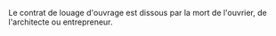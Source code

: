   
 Le contrat de louage d'ouvrage est dissous par la mort de l'ouvrier, de l'architecte ou entrepreneur.  

  
